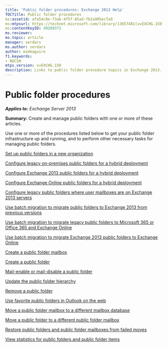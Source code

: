 ```yaml
---
title: 'Public folder procedures: Exchange 2013 Help'
TOCTitle: Public folder procedures
ms:assetid: afa54c8e-f3ab-4f5f-85ad-fb2a905ecfa9
ms:mtpsurl: https://technet.microsoft.com/library/JJ657481(v=EXCHG.150)
ms:contentKeyID: 49289372
ms.reviewer: 
ms.topic: article
manager: serdars
ms.author: serdars
author: msdmaguire
f1.keywords:
- NOCSH
mtps_version: v=EXCHG.150
description: Links to public folder procedure topics in Exchange 2013.
---
```


# Public folder procedures

_**Applies to:** Exchange Server 2013_

**Summary:** Create and manage public folders with one or more of these articles.

Use one or more of the procedures listed below to get your public folder infrastructure up and running, and to perform other necessary tasks for managing public folders.

[Set up public folders in a new organization](../ExchangeOnline/collaboration-exo/public-folders/set-up-public-folders.md)

[Configure legacy on-premises public folders for a hybrid deployment](../ExchangeOnline/collaboration-exo/public-folders/set-up-legacy-hybrid-public-folders.md)

[Configure Exchange 2013 public folders for a hybrid deployment](/exchange/collaboration-exo/public-folders/set-up-modern-hybrid-public-folders)

[Configure Exchange Online public folders for a hybrid deployment](../ExchangeOnline/collaboration-exo/public-folders/set-up-exo-hybrid-public-folders.md)

[Configure legacy public folders where user mailboxes are on Exchange 2013 servers](configure-legacy-public-folders-where-user-mailboxes-are-on-exchange-2013-servers-exchange-2013-help.md)

[Use batch migration to migrate public folders to Exchange 2013 from previous versions](use-batch-migration-to-migrate-public-folders-to-exchange-2013-from-previous-versions-exchange-2013-help.md)

[Use batch migration to migrate legacy public folders to Microsoft 365 or Office 365 and Exchange Online](../ExchangeOnline/collaboration-exo/public-folders/batch-migration-of-legacy-public-folders.md)

[Use batch migration to migrate Exchange 2013 public folders to Exchange Online](../ExchangeServer/collaboration/public-folders/migrate-to-exchange-online.md)

[Create a public folder mailbox](../ExchangeOnline/collaboration-exo/public-folders/create-public-folder-mailbox.md)

[Create a public folder](../ExchangeOnline/collaboration-exo/public-folders/create-public-folder.md)

[Mail-enable or mail-disable a public folder](../ExchangeOnline/collaboration-exo/public-folders/enable-or-disable-mail-for-public-folder.md)

[Update the public folder hierarchy](../ExchangeOnline/collaboration-exo/public-folders/update-public-folder-hierarchy.md)

[Remove a public folder](../ExchangeOnline/collaboration-exo/public-folders/remove-public-folder.md)

[Use favorite public folders in Outlook on the web](../ExchangeOnline/collaboration-exo/public-folders/use-favorite-public-folders.md)

[Move a public folder mailbox to a different mailbox database](move-a-public-folder-mailbox-to-a-different-mailbox-database-exchange-2013-help.md)

[Move a public folder to a different public folder mailbox](move-a-public-folder-to-a-different-public-folder-mailbox-exchange-2013-help.md)

[Restore public folders and public folder mailboxes from failed moves](restore-public-folders-and-public-folder-mailboxes-from-failed-moves-exchange-2013-help.md)

[View statistics for public folders and public folder items](../ExchangeOnline/collaboration-exo/public-folders/view-public-folder-statistics.md)
